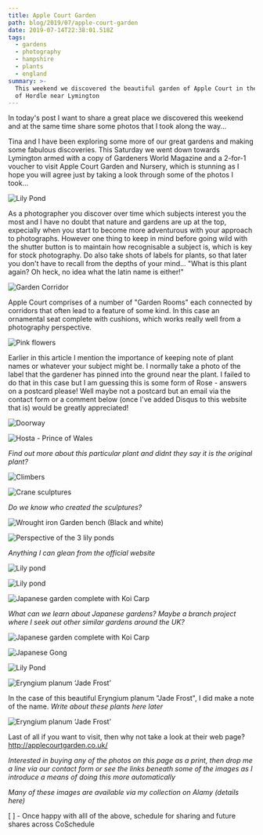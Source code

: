 ```yaml
---
title: Apple Court Garden
path: blog/2019/07/apple-court-garden
date: 2019-07-14T22:38:01.518Z
tags:
  - gardens
  - photography
  - hampshire
  - plants
  - england
summary: >-
  This weekend we discovered the beautiful garden of Apple Court in the village
  of Hordle near Lymington
---
```

In today's post I want to share a great place we discovered this weekend and at the same time share some photos that I took along the way...

Tina and I have been exploring some more of our great gardens and making some fabulous discoveries. This Saturday we went down towards Lymington armed with a copy of Gardeners World Magazine and a 2-for-1 voucher to visit Apple Court Garden and Nursery, which is stunning as I hope you will agree just by taking a look through some of the photos I took...

![Lily Pond](/images/uploads/_DSC4917.jpg "Lily Pond")

As a photographer you discover over time which subjects interest you the most and I have no doubt that nature and gardens are up at the top, expecially when you start to become more adventurous with your approach to photographs. However one thing to keep in mind before going wild with the shutter button is to maintain how recognisable a subject is, which is key for stock photography. Do also take shots of labels for plants, so that later you don't have to recall from the depths of your mind... "What is this plant again? Oh heck, no idea what the latin name is either!"

![Garden Corridor](/images/uploads/_DSC4919.jpg "Garden Corridor")

Apple Court comprises of a number of "Garden Rooms" each connected by corridors that often lead to a feature of some kind. In this case an ornamental seat complete with cushions, which works really well from a photography perspective.

![Pink flowers](/images/uploads/_DSC4920.jpg "Pink flowers")

Earlier in this article I mention the importance of keeping note of plant names or whatever your subject might be. I normally take a photo of the label that the gardener has pinned into the ground near the plant. I failed to do that in this case but I am guessing this is some form of Rose - answers on a postcard please! Well maybe not a postcard but an email via the contact form or a comment below (once I've added Disqus to this website that is) would be greatly appreciated!

![Doorway](/images/uploads/_DSC4924.jpg "Doorway")

![Hosta - Prince of Wales](/images/uploads/_DSC4927.jpg "Hosta - Prince of Wales ")

_Find out more about this particular plant and didnt they say it is the original plant?_

![Climbers](/images/uploads/_DSC4933.jpg "Climbers")

![Crane sculptures](/images/uploads/_DSC4934.jpg "Crane sculptures in the White Garden")

_Do we know who created the sculptures?_

![Wrought iron Garden bench (Black and white)](/images/uploads/_DSC4937.jpg "Wrought iron Garden bench (Black and white)")

![Perspective of the 3 lily ponds](/images/uploads/_DSC4942.jpg "Perspective of the 3 lily ponds with the patio area at the end")

_Anything I can glean from the official website_

![Lily pond](/images/uploads/_DSC4943.jpg "Lily pond")

![Lily pond](/images/uploads/_DSC4944.jpg "Lily pond")

![Japanese garden complete with Koi Carp](/images/uploads/_DSC4945.jpg "Japanese garden complete with Koi Carp")

_What can we learn about Japanese gardens? Maybe a branch project where I seek out other similar gardens around the UK?_

![Japanese garden complete with Koi Carp](/images/uploads/_DSC4947.jpg "Japanese garden complete with Koi Carp")

![Japanese Gong](/images/uploads/_DSC4948.jpg "Japanese Gong")

![Lily Pond](/images/uploads/_DSC4949.jpg "Lily Pond")

![Eryngium planum ‘Jade Frost’](/images/uploads/_DSC4954.jpg "Eryngium planum ‘Jade Frost’")

In the case of this beautiful Eryngium planum "Jade Frost", I did make a note of the name. _Write about these plants here later_

![Eryngium planum ‘Jade Frost’](/images/uploads/_DSC4955.jpg "Eryngium planum ‘Jade Frost’")

Last of all if you want to visit, then why not take a look at their web page? http://applecourtgarden.co.uk/

_Interested in buying any of the photos on this page as a print, then drop me a line via our contact form or see the links beneath some of the images as I introduce a means of doing this more automatically_

_Many of these images are available via my collection on Alamy (details here)_

[ ] - Once happy with alll of the above, schedule for sharing and future shares across CoSchedule
